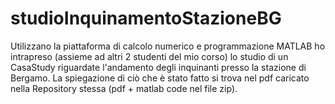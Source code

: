 # studioInquinamentoStazioneBG
Utilizzano la piattaforma di calcolo numerico e programmazione MATLAB ho intrapreso (assieme ad altri 2 studenti del mio corso) lo studio di un CasaStudy
riguardate l'andamento degli inquinanti presso la stazione di Bergamo. La spiegazione di ciò che è stato fatto si trova nel pdf caricato nella Repository stessa (pdf + matlab code nel file zip).

